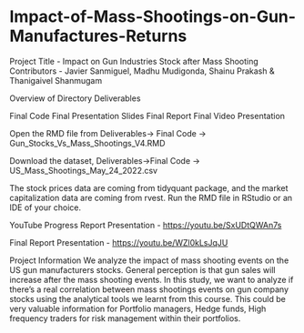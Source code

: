 # Impact-of-Mass-Shootings-on-Gun-Manufactures-Returns

Project Title - Impact on Gun Industries Stock after Mass Shooting
Contributors - Javier Sanmiguel, Madhu Mudigonda, Shainu Prakash & Thanigaivel Shanmugam

Overview of Directory Deliverables

Final Code
Final Presentation Slides
Final Report
Final Video Presentation

Open the RMD file from Deliverables-> Final Code -> Gun_Stocks_Vs_Mass_Shootings_V4.RMD  

Download the dataset, Deliverables->Final Code -> US_Mass_Shootings_May_24_2022.csv  

The stock prices data are coming from tidyquant package, and the market capitalization data are coming from rvest.
Run the RMD file in RStudio or an IDE of your choice.

YouTube
Progress Report Presentation - https://youtu.be/SxUDtQWAn7s  

Final Report Presentation - https://youtu.be/WZl0kLsJqJU  

Project Information
We analyze the impact of mass shooting events on the US gun manufacturers stocks. General perception is that gun sales will increase after the mass shooting events. In this study, we want to analyze if there’s a real correlation between mass shootings events on gun company stocks using the analytical tools we learnt from this course. This could be very valuable information for Portfolio managers, Hedge funds, High frequency traders for risk management within their portfolios.
